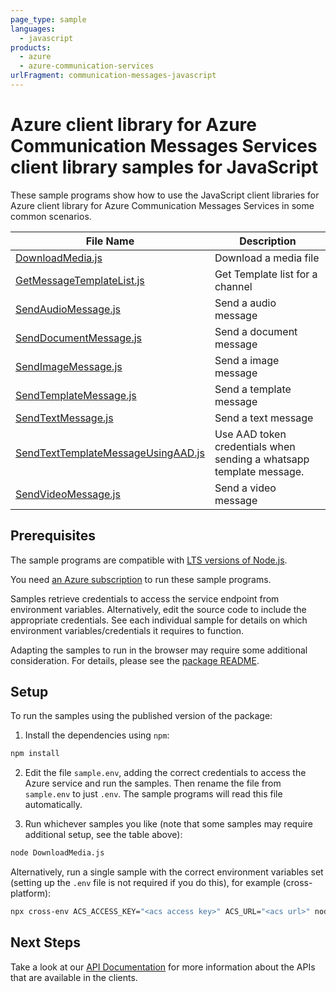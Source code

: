 ```yaml
---
page_type: sample
languages:
  - javascript
products:
  - azure
  - azure-communication-services
urlFragment: communication-messages-javascript
---
```


# Azure client library for Azure Communication Messages Services client library samples for JavaScript

These sample programs show how to use the JavaScript client libraries for Azure client library for Azure Communication Messages Services in some common scenarios.

| **File Name**                                                         | **Description**                                                     |
| --------------------------------------------------------------------- | ------------------------------------------------------------------- |
| [DownloadMedia.js][downloadmedia]                                     | Download a media file                                               |
| [GetMessageTemplateList.js][getmessagetemplatelist]                   | Get Template list for a channel                                     |
| [SendAudioMessage.js][sendaudiomessage]                               | Send a audio message                                                |
| [SendDocumentMessage.js][senddocumentmessage]                         | Send a document message                                             |
| [SendImageMessage.js][sendimagemessage]                               | Send a image message                                                |
| [SendTemplateMessage.js][sendtemplatemessage]                         | Send a template message                                             |
| [SendTextMessage.js][sendtextmessage]                                 | Send a text message                                                 |
| [SendTextTemplateMessageUsingAAD.js][sendtexttemplatemessageusingaad] | Use AAD token credentials when sending a whatsapp template message. |
| [SendVideoMessage.js][sendvideomessage]                               | Send a video message                                                |

## Prerequisites

The sample programs are compatible with [LTS versions of Node.js](https://github.com/nodejs/release#release-schedule).

You need [an Azure subscription][freesub] to run these sample programs.

Samples retrieve credentials to access the service endpoint from environment variables. Alternatively, edit the source code to include the appropriate credentials. See each individual sample for details on which environment variables/credentials it requires to function.

Adapting the samples to run in the browser may require some additional consideration. For details, please see the [package README][package].

## Setup

To run the samples using the published version of the package:

1. Install the dependencies using `npm`:

```bash
npm install
```

2. Edit the file `sample.env`, adding the correct credentials to access the Azure service and run the samples. Then rename the file from `sample.env` to just `.env`. The sample programs will read this file automatically.

3. Run whichever samples you like (note that some samples may require additional setup, see the table above):

```bash
node DownloadMedia.js
```

Alternatively, run a single sample with the correct environment variables set (setting up the `.env` file is not required if you do this), for example (cross-platform):

```bash
npx cross-env ACS_ACCESS_KEY="<acs access key>" ACS_URL="<acs url>" node DownloadMedia.js
```

## Next Steps

Take a look at our [API Documentation][apiref] for more information about the APIs that are available in the clients.

[downloadmedia]: https://github.com/Azure/azure-sdk-for-js/blob/main/sdk/communication/communication-messages-rest/samples/v2/javascript/DownloadMedia.js
[getmessagetemplatelist]: https://github.com/Azure/azure-sdk-for-js/blob/main/sdk/communication/communication-messages-rest/samples/v2/javascript/GetMessageTemplateList.js
[sendaudiomessage]: https://github.com/Azure/azure-sdk-for-js/blob/main/sdk/communication/communication-messages-rest/samples/v2/javascript/SendAudioMessage.js
[senddocumentmessage]: https://github.com/Azure/azure-sdk-for-js/blob/main/sdk/communication/communication-messages-rest/samples/v2/javascript/SendDocumentMessage.js
[sendimagemessage]: https://github.com/Azure/azure-sdk-for-js/blob/main/sdk/communication/communication-messages-rest/samples/v2/javascript/SendImageMessage.js
[sendtemplatemessage]: https://github.com/Azure/azure-sdk-for-js/blob/main/sdk/communication/communication-messages-rest/samples/v2/javascript/SendTemplateMessage.js
[sendtextmessage]: https://github.com/Azure/azure-sdk-for-js/blob/main/sdk/communication/communication-messages-rest/samples/v2/javascript/SendTextMessage.js
[sendtexttemplatemessageusingaad]: https://github.com/Azure/azure-sdk-for-js/blob/main/sdk/communication/communication-messages-rest/samples/v2/javascript/SendTextTemplateMessageUsingAAD.js
[sendvideomessage]: https://github.com/Azure/azure-sdk-for-js/blob/main/sdk/communication/communication-messages-rest/samples/v2/javascript/SendVideoMessage.js
[apiref]: https://learn.microsoft.com/en-us/javascript/api/overview/azure/communication-messages-rest-readme?view=azure-node-latest
[freesub]: https://azure.microsoft.com/free/
[package]: https://github.com/Azure/azure-sdk-for-js/tree/main/sdk/communication/communication-messages-rest/README.md
